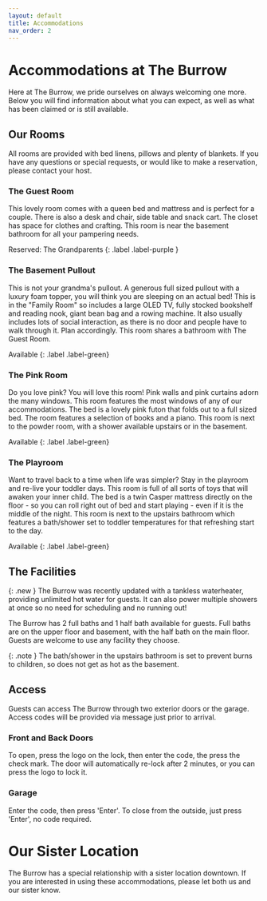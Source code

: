 ```yaml
---
layout: default
title: Accommodations
nav_order: 2
---
```


# Accommodations at The Burrow
Here at The Burrow, we pride ourselves on always welcoming one more. Below you will find 
information about what you can expect, as well as what has been claimed or is still available.

## Our Rooms
All rooms are provided with bed linens, pillows and plenty of blankets. If you have any 
questions or special requests, or would like to make a reservation, please contact your host.

### The Guest Room
This lovely room comes with a queen bed and mattress and is perfect for a couple. There is also
a desk and chair, side table and snack cart. The closet has space for clothes and crafting.
This room is near the basement bathroom for all your pampering needs.

Reserved: The Grandparents
{: .label .label-purple }

### The Basement Pullout
This is not your grandma's pullout. A generous full sized pullout with a luxury foam topper,
you will think you are sleeping on an actual bed! This is in the "Family Room" so includes
a large OLED TV, fully stocked bookshelf and reading nook, giant bean bag and a rowing machine.
It also usually includes lots of social interaction, as there is no door and people have to walk
through it. Plan accordingly. This room shares a bathroom with The Guest Room.

Available
{: .label .label-green}

### The Pink Room
Do you love pink? You will love this room! Pink walls and pink curtains adorn the many windows.
This room features the most windows of any of our accommodations. The bed is a lovely pink futon
that folds out to a full sized bed. The room features a selection of books and a piano. This room
is next to the powder room, with a shower available upstairs or in the basement.

Available
{: .label .label-green}

### The Playroom
Want to travel back to a time when life was simpler? Stay in the playroom and re-live your toddler days. This room is full of all sorts of toys that will awaken your inner child. The bed is a twin Casper mattress directly on the floor - so you can roll right out of bed and start playing - even
if it is the middle of the night. This room is next to the upstairs bathroom which features a 
bath/shower set to toddler temperatures for that refreshing start to the day.

Available
{: .label .label-green}

## The Facilities

{: .new }
The Burrow was recently updated with a tankless waterheater, providing unlimited hot water for
guests. It can also power multiple showers at once so no need for scheduling and no running out!

The Burrow has 2 full baths and 1 half bath available for guests. Full baths are on the upper floor
and basement, with the half bath on the main floor. Guests are welcome to use any facility they choose.

{: .note }
The bath/shower in the upstairs bathroom is set to prevent burns to children, so does not get as
hot as the basement.

## Access
Guests can access The Burrow through two exterior doors or the garage. Access codes will be 
provided via message just prior to arrival.

### Front and Back Doors
To open, press the logo on the lock, then enter the code, the press the check mark.
The door will automatically re-lock after 2 minutes, or you can press the logo to lock it.

### Garage
Enter the code, then press 'Enter'. To close from the outside, just press 'Enter', no code required.


# Our Sister Location
The Burrow has a special relationship with a sister location downtown. If you are interested in
using these accommodations, please let both us and our sister know.
